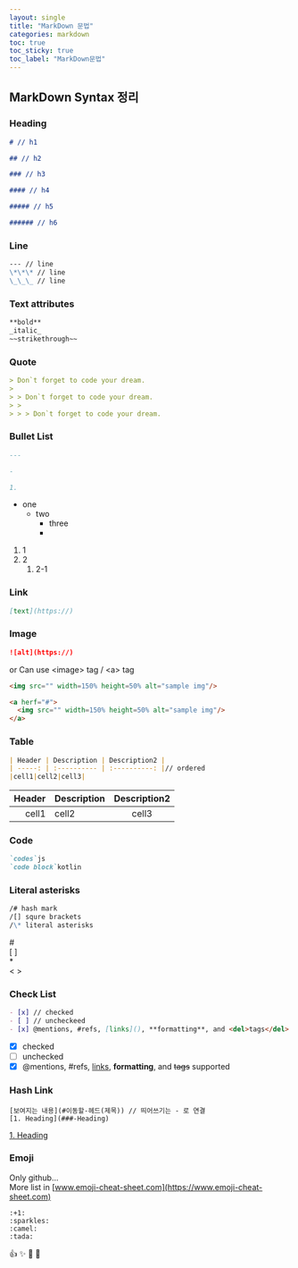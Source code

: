 ```yaml
---
layout: single
title: "MarkDown 문법"
categories: markdown
toc: true
toc_sticky: true
toc_label: "MarkDown문법"
---
```


## MarkDown Syntax 정리

### Heading

```md
# // h1

## // h2

### // h3

#### // h4

##### // h5

###### // h6
```

### Line

```md
--- // line
\*\*\* // line
\_\_\_ // line
```

### Text attributes

```md
**bold**
_italic_
~~strikethrough~~
```

### Quote

```md
> Don`t forget to code your dream.
>
> > Don`t forget to code your dream.
> >
> > > Don`t forget to code your dream.
```

### Bullet List

```md
---

-

1.
```

- one
  - two
    - three
    *

1. 1
2. 2
   1. 2-1

### Link

```md
[text](https://)
```

### Image

```md
![alt](https://)
```

or Can use \<image\> tag / \<a\> tag

```md
<img src="" width=150% height=50% alt="sample img"/>

<a herf="#">
  <img src="" width=150% height=50% alt="sample img"/>
</a>
```

### Table

```md
| Header | Description | Description2 |
| -----: | :---------- | :----------: |// ordered
|cell1|cell2|cell3|
```

| Header | Description | Description2 |
| -----: | :---------- | :----------: |
|  cell1 | cell2       |    cell3     |

### Code

```md
`codes`js
`code block`kotlin
```

### Literal asterisks

```md
/# hash mark
/[] squre brackets
/\* literal asterisks
```

\#  
\[ \] <br> \* <br>
\< \>

### Check List

```md
- [x] // checked
- [ ] // uncheckeed
- [x] @mentions, #refs, [links](), **formatting**, and <del>tags</del> supported
```

- [x] checked
- [ ] unchecked
- [x] @mentions, #refs, [links](), **formatting**, and <del>tags</del> supported

### Hash Link

```
[보여지는 내용](#이동할-헤드(제목)) // 띄어쓰기는 - 로 연결
[1. Heading](###-Heading)
```

[1. Heading](###-Heading)

### Emoji

Only github... <br>
More list in [www.emoji-cheat-sheet.com](https://www.emoji-cheat-sheet.com)

```
:+1:
:sparkles:
:camel:
:tada:
```

:+1:
:sparkles:
:camel:
:tada:
